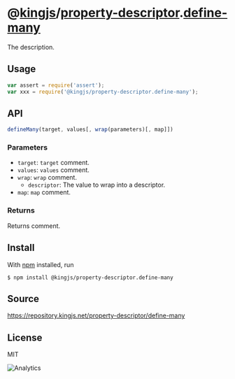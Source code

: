 # @[kingjs][@kingjs]/[property-descriptor][ns0].[define-many][ns1]
The description.
## Usage
```js
var assert = require('assert');
var xxx = require('@kingjs/property-descriptor.define-many');
```

## API
```ts
defineMany(target, values[, wrap(parameters)[, map]])
```
### Parameters
- `target`: `target` comment.
- `values`: `values` comment.
- `wrap`: `wrap` comment.
  - `descriptor`: The value to wrap into a descriptor.
- `map`: `map` comment.
### Returns
Returns comment.

## Install
With [npm](https://npmjs.org/) installed, run
```
$ npm install @kingjs/property-descriptor.define-many
```
## Source
https://repository.kingjs.net/property-descriptor/define-many
## License
MIT

![Analytics](https://analytics.kingjs.net/property-descriptor/define-many)

[@kingjs]: https://www.npmjs.com/package/kingjs
[ns0]: https://www.npmjs.com/package/@kingjs/property-descriptor
[ns1]: https://www.npmjs.com/package/@kingjs/property-descriptor.define-many
